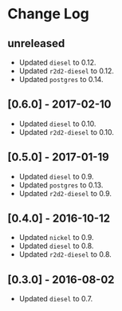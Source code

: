 # Change Log

## unreleased

* Updated `diesel` to 0.12.
* Updated `r2d2-diesel` to 0.12.
* Updated `postgres` to 0.14.

## [0.6.0] - 2017-02-10

* Updated `diesel` to 0.10.
* Updated `r2d2-diesel` to 0.10.

## [0.5.0] - 2017-01-19

* Updated `diesel` to 0.9.
* Updated `postgres` to 0.13.
* Updated `r2d2-diesel` to 0.9.

## [0.4.0] - 2016-10-12

* Updated `nickel` to 0.9.
* Updated `diesel` to 0.8.
* Updated `r2d2-diesel` to 0.8.

## [0.3.0] - 2016-08-02

* Updated `diesel` to 0.7.
